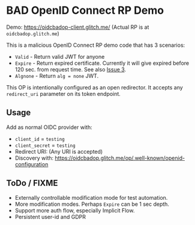 BAD OpenID Connect RP Demo
==========================

Demo: https://oidcbadop-client.glitch.me/ (Actual RP is at `oidcbadop.glitch.me`)

This is a malicious OpenID Connect RP demo code that has 3 scenarios:

- `Valid` - Return valid JWT for anyone
- `Expire` - Return expired certificate. Currently it will give expired before 120 sec. from request time. See also [Issue 3](https://github.com/okuoku/oidcbadop/issues/3).
- `Algnone` - Return `alg = none` JWT.

This OP is intentionally configured as an open redirector. It accepts any `redirect_uri` parameter on its token endpoint.

Usage
-----

Add as normal OIDC provider with:

- `client_id` = `testing`
- `client_secret` = `testing`
- Redirect URI: (Any URI is accepted)
- Discovery with: https://oidcbadop.glitch.me/op/.well-known/openid-configuration

ToDo / FIXME
------------

- Externally controllable modification mode for test automation.
- More modification modes. Perhaps `Expire` can be 1 sec depth.
- Support more auth flow, especially Implicit Flow.
- Persistent user-id and GDPR
